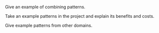 <panel type="info" header=":trophy: Can combine multiple patterns to fit a context :star::star::star:" expandable>
  <include src="../../book/designPatterns/more/combiningDesignPatterns/full.md" />
  <panel header=":dart: Evidence" expanded>

Give an example of combining patterns.

  </panel>
</panel>

<panel type="info" header=":trophy: Can explain pros and cons of design patterns :star::star::star:" expandable>
  <include src="../../book/designPatterns/more/usingDesignPatterns/full.md" />
  <panel header=":dart: Evidence" expanded>

Take an example patterns in the project and explain its benefits and costs.

  </panel>
</panel>

<panel type="info" header=":trophy: Can differentiate between design patterns and principles :star::star::star:" expandable>
  <include src="../../book/designPatterns/more/vsPrinciples/full.md" />
<!-- TODO: add evidence -->
</panel>

<panel type="success" header=":trophy: Can explain how patterns exist beyond software design domain :star::star::star::star:" expandable>
  <include src="../../book/designPatterns/more/otherTypesOfPatterns/full.md" />
  <panel header=":dart: Evidence" expanded>

Give example patterns from other domains.

  </panel>
</panel>
